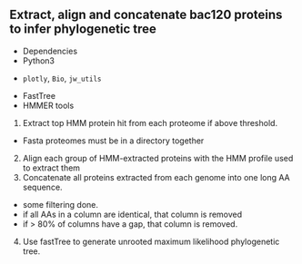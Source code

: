 ## Extract, align and concatenate bac120 proteins to infer phylogenetic tree

* Dependencies
* Python3
- `plotly`, `Bio`, `jw_utils`
* FastTree
* HMMER tools
1. Extract top HMM protein hit from each proteome if above threshold.
- Fasta proteomes must be in a directory together
2. Align each group of HMM-extracted proteins with the HMM profile used to extract them
3. Concatenate all proteins extracted from each genome into one long AA sequence.
* some filtering done.
* if all AAs in a column are identical, that column is removed
* if > 80% of columns have a gap, that column is removed.
4. Use fastTree to generate unrooted maximum likelihood phylogenetic tree.



